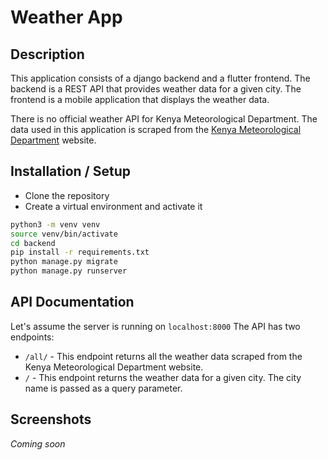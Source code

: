 # Weather App

## Description

This application consists of a django backend and a flutter frontend. The backend is a REST API that provides weather data for a given city. The frontend is a mobile application that displays the weather data.

There is no official weather API for Kenya Meteorological Department. The data used in this application is scraped from the [Kenya Meteorological Department](http://www.meteo.go.ke/) website.

## Installation / Setup

- Clone the repository
- Create a virtual environment and activate it

```bash
python3 -m venv venv
source venv/bin/activate
cd backend
pip install -r requirements.txt
python manage.py migrate
python manage.py runserver

```

## API Documentation

Let's assume the server is running on `localhost:8000`
The API has two endpoints:

- `/all/` - This endpoint returns all the weather data scraped from the Kenya Meteorological Department website.
- `/` - This endpoint returns the weather data for a given city. The city name is passed as a query parameter.

## Screenshots

_Coming soon_
